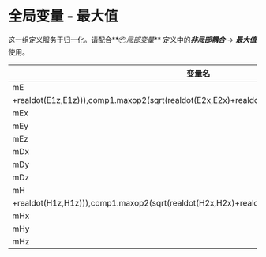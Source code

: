 # 全局变量 - 最大值

这一组定义服务于归一化。请配合**📦*局部变量*** 定义中的***非局部耦合*** → ***最大值*** 使用。

| 变量名 | 表达式 |
| --- | --- |
| mE | max(comp1.maxop1(sqrt(realdot(E1x,E1x)+realdot(E1y,E1y)
+realdot(E1z,E1z))),comp1.maxop2(sqrt(realdot(E2x,E2x)+realdot(E2y,E2y)+realdot(E2z,E2z)))) |
| mEx | max(comp1.maxop1(real(E1x)),comp1.maxop2(real(E2x))) |
| mEy | max(comp1.maxop1(real(E1y)),comp1.maxop2(real(E2y))) |
| mEz | max(comp1.maxop1(real(E1z)),comp1.maxop2(real(E2z))) |
| mDx | max(comp1.maxop1(real(D1x)),comp1.maxop2(real(D2x))) |
| mDy | max(comp1.maxop1(real(D1y)),comp1.maxop2(real(D2y))) |
| mDz | max(comp1.maxop1(real(D1z)),comp1.maxop2(real(D2z))) |
| mH | max(comp1.maxop1(sqrt(realdot(H1x,H1x)+realdot(H1y,H1y)
+realdot(H1z,H1z))),comp1.maxop2(sqrt(realdot(H2x,H2x)+realdot(H2y,H2y)+realdot(H2z,H2z)))) |
| mHx | max(comp1.maxop1(real(H1x)),comp1.maxop2(real(H2x))) |
| mHy | max(comp1.maxop1(real(H1y)),comp1.maxop2(real(H2y))) |
| mHz | max(comp1.maxop1(real(H1z)),comp1.maxop2(real(H2z))) |